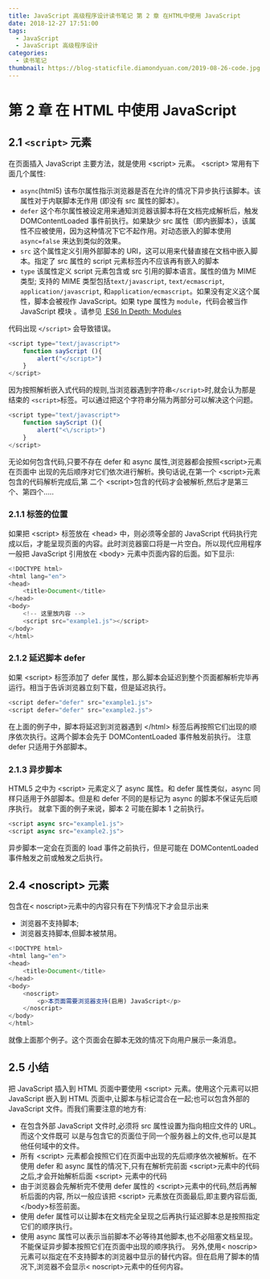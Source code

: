 ```yaml
---
title: JavaScript 高级程序设计读书笔记 第 2 章 在HTML中使用 JavaScript
date: 2018-12-27 17:51:00
tags:
  - JavaScript
  - JavaScript 高级程序设计
categories:
  - 读书笔记
thumbnail: https://blog-staticfile.diamondyuan.com/2019-08-26-code.jpg
---
```


# 第 2 章 在 HTML 中使用 JavaScript

## 2.1 `<script>` 元素

在页面插入 JavaScript 主要方法，就是使用 <script\> 元素。 <script\> 常用有下面几个属性:

- `async`(html5) 该布尔属性指示浏览器是否在允许的情况下异步执行该脚本。该属性对于内联脚本无作用 (即没有 src 属性的脚本）。
- `defer` 这个布尔属性被设定用来通知浏览器该脚本将在文档完成解析后，触发 DOMContentLoaded 事件前执行。如果缺少 src 属性（即内嵌脚本），该属性不应被使用，因为这种情况下它不起作用。对动态嵌入的脚本使用 `async=false` 来达到类似的效果。
- `src` 这个属性定义引用外部脚本的 URI，这可以用来代替直接在文档中嵌入脚本。指定了 src 属性的 script 元素标签内不应该再有嵌入的脚本
- `type` 该属性定义 script 元素包含或 src 引用的脚本语言。属性的值为 MIME 类型; 支持的 MIME 类型包括`text/javascript`, `text/ecmascript`, `application/javascript`, 和`application/ecmascript`。如果没有定义这个属性，脚本会被视作 JavaScript。如果 type 属性为 `module`，代码会被当作 JavaScript 模块 。请参见 [ ES6 In Depth: Modules](https://hacks.mozilla.org/2015/08/es6-in-depth-modules/ "ES6 In Depth: Modules")

代码出现 `</script>` 会导致错误。

```js
<script type="text/javascript*>
	function sayScript (){
		alert("</script>")
	}
</script>
```

<!-- more -->

因为按照解析嵌入式代码的规则,当浏览器遇到字符串`</script>`时,就会认为那是结束的 `<script>`标签。可以通过把这个字符串分隔为两部分可以解决这个问题。

```js
<script type="text/javascript*>
	function sayScript (){
		alert("<\/script>")
	}
</script>
```

无论如何包含代码,只要不存在 defer 和 async 属性,浏览器都会按照<script\>元素在页面中 出现的先后顺序对它们依次进行解析。换句话说,在第一个 <script\>元素包含的代码解析完成后,第 二个 <script\>包含的代码才会被解析,然后才是第三个、第四个…..

### 2.1.1 标签的位置

如果把 <script\> 标签放在 <head\> 中，则必须等全部的 JavaScript 代码执行完成以后，才能呈现页面的内容。此时浏览器窗口将是一片空白。所以现代应用程序一般把 JavaScript 引用放在 <body\> 元素中页面内容的后面。如下显示:

```js
<!DOCTYPE html>
<html lang="en">
<head>
    <title>Document</title>
</head>
<body>
    <!-- 这里放内容 -->
	<script src="example1.js"></script>
</body>
</html>
```

### 2.1.2 延迟脚本 defer

如果 <script\> 标签添加了 defer 属性，那么脚本会延迟到整个页面都解析完毕再运行。相当于告诉浏览器立刻下载，但是延迟执行。

```js
<script defer="defer" src="example1.js">
<script defer="defer" src="example2.js">
```

在上面的例子中，脚本将延迟到浏览器遇到 </html\> 标签后再按照它们出现的顺序依次执行。这两个脚本会先于 DOMContentLoaded 事件触发前执行。
注意 defer 只适用于外部脚本。

### 2.1.3 异步脚本

HTML5 之中为 <script\> 元素定义了 async 属性。和 defer 属性类似，async 同样只适用于外部脚本。但是和 defer 不同的是标记为 async 的脚本不保证先后顺序执行。
就拿下面的例子来说，脚本 2 可能在脚本 1 之前执行。

```js
<script async src="example1.js">
<script async src="example2.js">
```

异步脚本一定会在页面的 load 事件之前执行，但是可能在 DOMContentLoaded 事件触发之前或触发之后执行。

## 2.4 <noscript\> 元素

包含在< noscript\>元素中的内容只有在下列情况下才会显示出来

- 浏览器不支持脚本;
- 浏览器支持脚本,但脚本被禁用。

```js
<!DOCTYPE html>
<html lang="en">
<head>
    <title>Document</title>
</head>
<body>
	<noscript>
		<p>本页面需要浏览器支持(启用) JavaScript</p>
	</noscript>
</body>
</html>
```

就像上面那个例子。这个页面会在脚本无效的情况下向用户展示一条消息。

## 2.5 小结

把 JavaScript 插入到 HTML 页面中要使用 <script\> 元素。使用这个元素可以把 JavaScript 嵌入到 HTML 页面中,让脚本与标记混合在一起;也可以包含外部的 JavaScript 文件。而我们需要注意的地方有:

- 在包含外部 JavaScript 文件时,必须将 src 属性设置为指向相应文件的 URL。而这个文件既可 以是与包含它的页面位于同一个服务器上的文件,也可以是其他任何域中的文件。
- 所有 <script\> 元素都会按照它们在页面中出现的先后顺序依次被解析。在不使用 defer 和 async 属性的情况下,只有在解析完前面 <script\>元素中的代码之后,才会开始解析后面 <script\> 元素中的代码
- 由于浏览器会先解析完不使用 defer 属性的 <script\>元素中的代码,然后再解析后面的内容, 所以一般应该把 <script\> 元素放在页面最后,即主要内容后面,</body\>标签前面。
- 使用 defer 属性可以让脚本在文档完全呈现之后再执行延迟脚本总是按照指定它们的顺序执行。
- 使用 async 属性可以表示当前脚本不必等待其他脚本,也不必阻塞文档呈现。不能保证异步脚本按照它们在页面中出现的顺序执行。
  另外,使用< noscrip\>元素可以指定在不支持脚本的浏览器中显示的替代内容。但在启用了脚本的情况下,浏览器不会显示< noscript\>元素中的任何内容。
